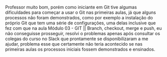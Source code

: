 Professor muito bom, porém como iniciante em Git tive algumas dificuldades para começar a usar o Git nas primeiras aulas, já que alguns processos não foram demonstrados, como por exemplo a instalação do próprio Git que tem uma série de configurações, uma delas inclusive que fez com que na aula Módulo 03 - GIT || Branch, checkout, merge e push, eu não conseguisse prosseguir, resolvi o problemas apenas após consultar os colegas do curso no Slack que prontamente se disponibilizaram a me ajudar, problema esse que certamente não teria acontecido se nas primeiras aulas os processos iniciais fossem demonstrados e ensinados.